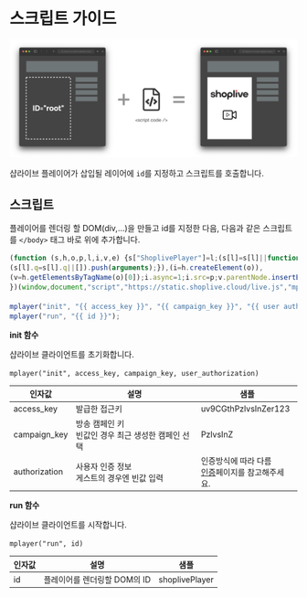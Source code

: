 # 스크립트 가이드

![연동 흐름](./imgs/index/intro.png)

샵라이브 플레이어가 삽입될 레이어에 `id`를 지정하고 스크립트를 호출합니다.

## 스크립트

플레이어를 렌더링 할 DOM(div,...)을 만들고 id를 지정한 다음, 다음과 같은 스크립트를 `</body>` 태그 바로 위에 추가합니다.

```js
(function (s,h,o,p,l,i,v,e) {s["ShoplivePlayer"]=l;(s[l]=s[l]||function(){
(s[l].q=s[l].q||[]).push(arguments);}),(i=h.createElement(o)),
(v=h.getElementsByTagName(o)[0]);i.async=1;i.src=p;v.parentNode.insertBefore(i,v);
})(window,document,"script","https://static.shoplive.cloud/live.js","mplayer");

mplayer("init", "{{ access_key }}", "{{ campaign_key }}", "{{ user authorization }}");
mplayer("run", "{{ id }}");
```

**init 함수**

샵라이브 클라이언트를 초기화합니다.

`mplayer("init", access_key, campaign_key, user_authorization)`

| 인자값        | 설명                                                    | 샘플                 |
| ------------- | ------------------------------------------------------- | -------------------- |
| access_key    | 발급한 접근키                                           | uv9CGthPzlvsInZer123 |
| campaign_key  | 방송 캠페인 키<br />빈값인 경우 최근 생성한 캠페인 선택 | PzlvsInZ             |
| authorization | 사용자 인증 정보<br />게스트의 경우엔 빈값 입력         | 인증방식에 따라 다름<br />[인증](./authorization)페이지를 참고해주세요. |

**run 함수**

샵라이브 클라이언트를 시작합니다.

`mplayer("run", id)`

| 인자값 | 설명                         | 샘플           |
| ------ | ---------------------------- | -------------- |
| id     | 플레이어를 렌더링할 DOM의 ID | shoplivePlayer |
